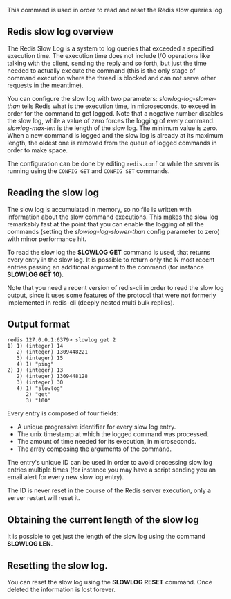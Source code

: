 This command is used in order to read and reset the Redis slow queries log.

## Redis slow log overview

The Redis Slow Log is a system to log queries that exceeded a specified
execution time. The execution time does not include I/O operations like talking
with the client, sending the reply and so forth, but just the time needed to
actually execute the command (this is the only stage of command execution where
the thread is blocked and can not serve other requests in the meantime).

You can configure the slow log with two parameters: *slowlog-log-slower-than*
tells Redis what is the execution time, in microseconds, to exceed in order for
the command to get logged. Note that a negative number disables the slow log,
while a value of zero forces the logging of every command. *slowlog-max-len*
is the length of the slow log. The minimum value is zero. When a new command
is logged and the slow log is already at its maximum length, the oldest one is
removed from the queue of logged commands in order to make space.

The configuration can be done by editing `redis.conf` or while the server is
running using the `CONFIG GET` and `CONFIG SET` commands.

## Reading the slow log

The slow log is accumulated in memory, so no file is written with information
about the slow command executions. This makes the slow log remarkably fast at
the point that you can enable the logging of all the commands (setting the
*slowlog-log-slower-than* config parameter to zero) with minor performance hit.

To read the slow log the **SLOWLOG GET** command is used, that returns every
entry in the slow log. It is possible to return only the N most recent entries
passing an additional argument to the command (for instance **SLOWLOG GET 10**).

Note that you need a recent version of redis-cli in order to read the slow log
output, since it uses some features of the protocol that were not formerly
implemented in redis-cli (deeply nested multi bulk replies).

## Output format

    redis 127.0.0.1:6379> slowlog get 2
    1) 1) (integer) 14
       2) (integer) 1309448221
       3) (integer) 15
       4) 1) "ping"
    2) 1) (integer) 13
       2) (integer) 1309448128
       3) (integer) 30
       4) 1) "slowlog"
          2) "get"
          3) "100"

Every entry is composed of four fields:

* A unique progressive identifier for every slow log entry.
* The unix timestamp at which the logged command was processed.
* The amount of time needed for its execution, in microseconds.
* The array composing the arguments of the command.

The entry's unique ID can be used in order to avoid processing slow log entries
multiple times (for instance you may have a script sending you an email alert
for every new slow log entry).

The ID is never reset in the course of the Redis server execution, only a server
restart will reset it.

## Obtaining the current length of the slow log

It is possible to get just the length of the slow log using the command
**SLOWLOG LEN**.

## Resetting the slow log.

You can reset the slow log using the **SLOWLOG RESET** command. Once deleted the
information is lost forever.
